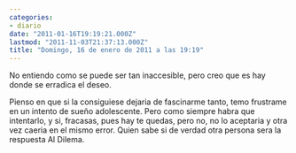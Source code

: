 ```yaml
---
categories:
- diario
date: "2011-01-16T19:19:21.000Z"
lastmod: "2011-11-03T21:37:13.000Z"
title: "Domingo, 16 de enero de 2011 a las 19:19"
---
```


No entiendo como se puede ser tan inaccesible, pero creo que es hay donde se erradica el deseo.

Pienso en que si la consiguiese dejaria de fascinarme tanto, temo frustrame en un intento de sueño adolescente.
Pero como siempre habra que intentarlo, y si, fracasas, pues hay te quedas, pero no, no lo aceptaria y otra vez caeria en el mismo error.
Quien sabe si de verdad otra persona sera la respuesta Al Dilema.